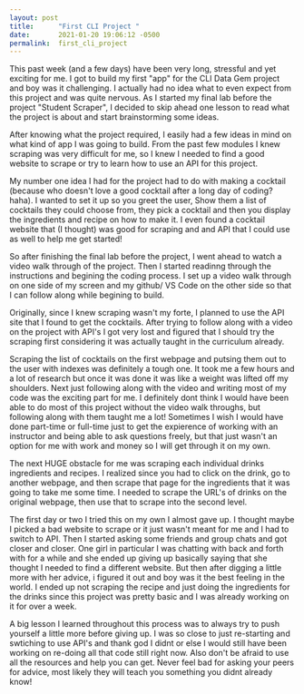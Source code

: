 ```yaml
---
layout: post
title:      "First CLI Project "
date:       2021-01-20 19:06:12 -0500
permalink:  first_cli_project
---
```



This past week (and a few days) have been very long, stressful and yet exciting for me. I got to build my first "app" for the CLI Data Gem project and boy was it challenging. I actually had no idea what to even expect from this project and was quite nervous. As I started my final lab before the project "Student Scraper", I decided to skip ahead one lesson to read what the project is about and start brainstorming some ideas.

After knowing what the project required, I easily had a few ideas in mind on what kind of app I was going to build. From the past few modules I knew scraping was very difficult for me, so I knew I needed to find a good website to scrape or try to learn how to use an API for this project.

My number one idea I had for the project had to do with making a cocktail (because who doesn't love a good cocktail after a long day of coding? haha). I wanted to set it up so you greet the user, Show them a list of cocktails they could choose from, they pick a cocktail and then you display the ingredients and recipe on how to make it. I even found a cocktail website that (I thought) was good for scraping and and API that I could use as well to help me get started! 

So after finishing the final lab before the project, I went ahead to watch a video walk through of the project. Then I started readinng through the instructions and begining the coding process. I set up a video walk through on one side of my screen and my github/ VS Code on the other side so that I can follow along while begining to build.

Originally, since I knew scraping wasn't my forte, I planned to use the API site that I found to get the cocktails. After trying to follow along with a video on the project with API's I got very lost and figured that I should try the scraping first considering it was actually taught in the curriculum already. 

Scraping the list of cocktails on the first webpage and putsing them out to the user with indexes was definitely a tough one. It took me a few hours and a lot of research but once it was done it was like a weight was lifted off my shoulders. Next just following along with the video and writing most of my code was the exciting part for me. I definitely dont think I would have been able to do most of this project without the video walk throughs, but following along with them taught me a lot! Sometimes I wish I would have done part-time or full-time just to get the expierence of working with an instructor and being able to ask questions freely, but that just wasn't an option for me with work and money so I will get through it on my own.

The next HUGE obstacle for me was scraping each individual drinks ingredients and recipes. I realized since you had to click on the drink, go to another webpage, and then scrape that page for the ingredients that it was going to take me some time. I needed to scrape the URL's of drinks on the original webpage, then use that to scrape into the second level. 

The first day or two I tried this on my own I almost gave up. I thought maybe I picked a bad website to scrape or it just wasn't meant for me and I had to switch to API. Then I started asking some friends and group chats and got closer and closer. One girl in particular I was chatting with back and forth with for a while and she ended up giving up basically saying that she thought I needed to find a different website. But then after digging a little more with her advice, i figured it out and boy was it the best feeling in the world. I ended up not scraping the recipe and just doing the ingredients for the drinks since this project was pretty basic and I was already working on it for over a week.

A big lesson I learned throughout this process was to always try to push yourself a little more before giving up. I was so close to just re-starting and swtiching to use API's and thank god I didnt or else I would still have been working on re-doing all that code  still right now. Also don't be afraid to use all the resources and help you can get. Never feel bad for asking your peers for advice, most likely they will teach you something you didnt already know!







